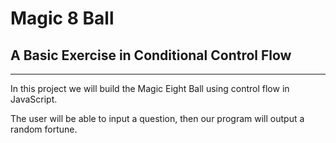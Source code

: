 # Magic 8 Ball 
## A Basic Exercise in Conditional Control Flow
---

In this project we will build the Magic Eight Ball using control flow in JavaScript.

The user will be able to input a question, then our program will output a random fortune.
